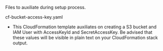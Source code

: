 Files to auxiliate during setup process.

cf-bucket-access-key.yaml
- This CloudFormation template auxiliates on creating a S3 bucket and IAM User with AccessKeyId and SecretAccessKey. 
Be advised that these values will be visible in plain text on your CloudFormation stack output.